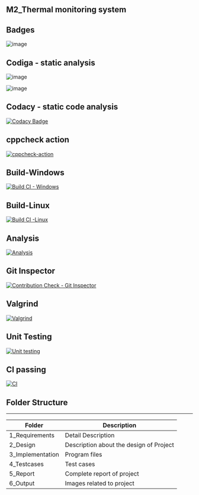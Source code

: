 ## M2_Thermal monitoring system
## Badges

![image](https://user-images.githubusercontent.com/101272208/164586666-2be7e792-ee98-400e-a12e-d39a4de2cbf5.png)

## Codiga - static analysis
![image](https://user-images.githubusercontent.com/101272208/164586481-a70fa851-0654-4e77-8698-5b2a5e53632e.png)

![image](https://user-images.githubusercontent.com/101272208/164586445-22f7ffb6-c348-46fc-bf3b-8fcb351c13d7.png)

## Codacy - static code analysis
[![Codacy Badge](https://app.codacy.com/project/badge/Grade/304c265dd1ae4e34a3c86f5a508822cb)](https://www.codacy.com/gh/Kavya1-2-3/M2_Thermal-monitoring-system/dashboard?utm_source=github.com&amp;utm_medium=referral&amp;utm_content=Kavya1-2-3/M2_Thermal-monitoring-system&amp;utm_campaign=Badge_Grade)

## cppcheck action
[![cppcheck-action](https://github.com/Kavya1-2-3/M2_Thermal-monitoring-system/actions/workflows/c-cpp.yml/badge.svg)](https://github.com/Kavya1-2-3/M2_Thermal-monitoring-system/actions/workflows/c-cpp.yml)

## Build-Windows
[![Build CI - Windows](https://github.com/Kavya1-2-3/M2_Thermal-monitoring-system/actions/workflows/Build_Windows.yml/badge.svg)](https://github.com/Kavya1-2-3/M2_Thermal-monitoring-system/actions/workflows/Build_Windows.yml)

## Build-Linux 
[![Build CI -Linux](https://github.com/Kavya1-2-3/M2_Thermal-monitoring-system/actions/workflows/Build_Linux.yml/badge.svg)](https://github.com/Kavya1-2-3/M2_Thermal-monitoring-system/actions/workflows/Build_Linux.yml)

## Analysis
[![Analysis](https://github.com/Kavya1-2-3/M2_Thermal-monitoring-system/actions/workflows/Analysis.yml/badge.svg)](https://github.com/Kavya1-2-3/M2_Thermal-monitoring-system/actions/workflows/Analysis.yml)

## Git Inspector
[![Contribution Check - Git Inspector](https://github.com/Kavya1-2-3/M2_Thermal-monitoring-system/actions/workflows/git_inspector.yml/badge.svg)](https://github.com/Kavya1-2-3/M2_Thermal-monitoring-system/actions/workflows/git_inspector.yml)

## Valgrind
[![Valgrind](https://github.com/Kavya1-2-3/M2_Thermal-monitoring-system/actions/workflows/Valgrind.yml/badge.svg)](https://github.com/Kavya1-2-3/M2_Thermal-monitoring-system/actions/workflows/Valgrind.yml)

## Unit Testing
[![Unit testing](https://github.com/Kavya1-2-3/M2_Thermal-monitoring-system/actions/workflows/unit-test.yml/badge.svg)](https://github.com/Kavya1-2-3/M2_Thermal-monitoring-system/actions/workflows/unit-test.yml)

## CI passing
[![CI](https://github.com/Kavya1-2-3/M2_Thermal-monitoring-system/actions/workflows/Cl.yml/badge.svg)](https://github.com/Kavya1-2-3/M2_Thermal-monitoring-system/actions/workflows/Cl.yml)

## Folder Structure

---

| Folder            | Description                                  |
| ----------------- | -------------------------------------------- |
| 1_Requirements    | Detail Description                           |
| 2_Design          | Description about the design of Project      |
| 3_Implementation  | Program files                                |
| 4_Testcases       | Test cases                                   |
| 5_Report          | Complete report of project                   |
| 6_Output          | Images related to project                    |
